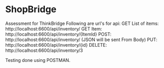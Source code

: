 # ShopBridge
Assessment for ThinkBridge
Following are url's for api:
GET List of items: http://localhost:6600/api/inventory/
GET Item: http://localhost:6600/api/inventory/{ItemId}
POST: http://localhost:6600/api/inventory/ (JSON will be sent From Body)
PUT: http://localhost:6600/api/inventory/{id}
DELETE: http://localhost:6600/api/inventory/3

Testing done using POSTMAN.
